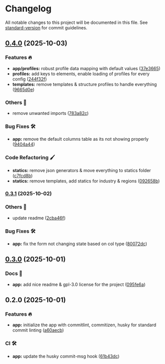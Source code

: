 # Changelog

All notable changes to this project will be documented in this file. See [standard-version](https://github.com/conventional-changelog/standard-version) for commit guidelines.

## [0.4.0](https://github.com/tks18/streamlit-synthetic-data/compare/v0.3.1...v0.4.0) (2025-10-03)


### Features 🔥

* **app/profiles:** robust profile data mapping with default values ([37e3665](https://github.com/tks18/streamlit-synthetic-data/commit/37e3665e267e4bbb0f1bcfc5d372cdb0fdd0b9f8))
* **profiles:** add keys to elements, enable loading of profiles for every config ([244f32f](https://github.com/tks18/streamlit-synthetic-data/commit/244f32f6aefd7e2ec7956999c04f6f9fb179faf1))
* **templates:** remove templates & structure profiles to handle everything ([9665d0e](https://github.com/tks18/streamlit-synthetic-data/commit/9665d0edbfab40477f879e014db54fcccac53fb9))


### Others 🔧

* remove unwanted imports ([783a82c](https://github.com/tks18/streamlit-synthetic-data/commit/783a82cfe0cf3223b273c970abb1dfc0f2fe1184))


### Bug Fixes 🛠

* **app:** remove the default columns table as its not showing properly ([9404a44](https://github.com/tks18/streamlit-synthetic-data/commit/9404a44bdde3e6d10bba1c9cea5b857259adaee3))


### Code Refactoring 🖌

* **statics:** remove json generators & move everything to statics folder ([c7fcd8b](https://github.com/tks18/streamlit-synthetic-data/commit/c7fcd8b315843e7cf63dc872863c886e32f02dc7))
* **statics:** remove templates, add statics for industry & regions ([092658b](https://github.com/tks18/streamlit-synthetic-data/commit/092658b7cd8950d7b6bb10e571d75d2470a84075))

### [0.3.1](https://github.com/tks18/streamlit-synthetic-data/compare/v0.3.0...v0.3.1) (2025-10-02)


### Others 🔧

* update readme ([2cba46f](https://github.com/tks18/streamlit-synthetic-data/commit/2cba46f16026433aa9790d85252c1f6065aaeef2))


### Bug Fixes 🛠

* **app:** fix the form not changing state based on col type ([80072dc](https://github.com/tks18/streamlit-synthetic-data/commit/80072dca3b3de78e2efd3779c641939ec51e6d04))

## [0.3.0](https://github.com/tks18/streamlit-synthetic-data/compare/v0.2.0...v0.3.0) (2025-10-01)


### Docs 📃

* **app:** add nice readme & gpl-3.0 license for the project ([095fe6a](https://github.com/tks18/streamlit-synthetic-data/commit/095fe6a4f252a261d35ea9298a1da05875dc6836))

## 0.2.0 (2025-10-01)


### Features 🔥

* **app:** initialize the app with commitlint, commitizen, husky for standard commit linting ([a60aecb](https://github.com/tks18/streamlit-synthetic-data/commit/a60aecb72d74b6cdb6d3c2bf40703808f5e9ad86))


### CI 🛠

* **app:** update the husky commit-msg hook ([61b43dc](https://github.com/tks18/streamlit-synthetic-data/commit/61b43dc8d864228fd21be6cde09d8a53a8bb8ff8))
